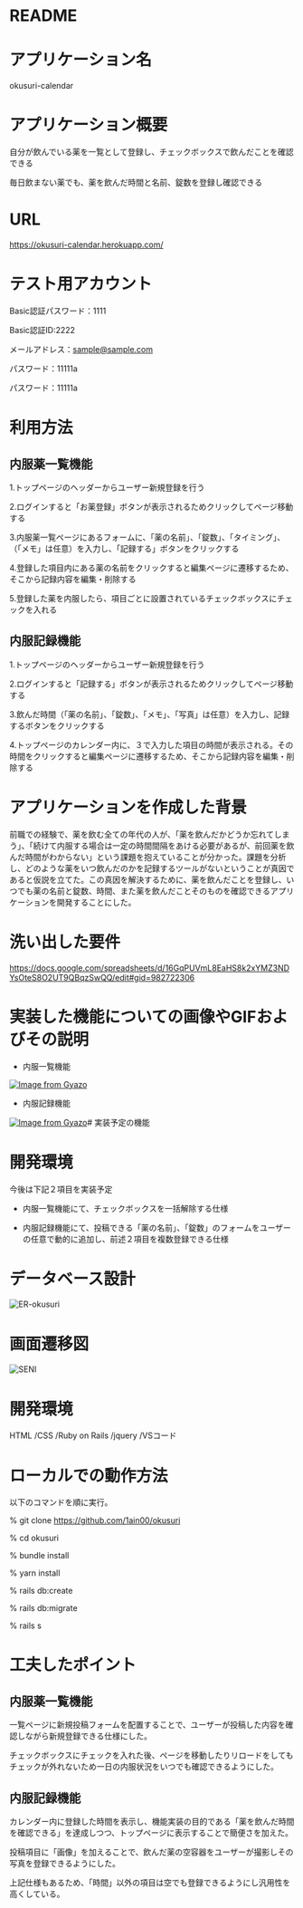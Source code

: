 # README

# アプリケーション名
okusuri-calendar
# アプリケーション概要
自分が飲んでいる薬を一覧として登録し、チェックボックスで飲んだことを確認できる

毎日飲まない薬でも、薬を飲んだ時間と名前、錠数を登録し確認できる
# URL
https://okusuri-calendar.herokuapp.com/
# テスト用アカウント
Basic認証パスワード：1111

Basic認証ID:2222

メールアドレス：sample@sample.com

パスワード：11111a

パスワード：11111a

# 利用方法
## 内服薬一覧機能
1.トップページのヘッダーからユーザー新規登録を行う

2.ログインすると「お薬登録」ボタンが表示されるためクリックしてページ移動する

3.内服薬一覧ページにあるフォームに、「薬の名前」、「錠数」、「タイミング」、（「メモ」は任意）を入力し、「記録する」ボタンをクリックする

4.登録した項目内にある薬の名前をクリックすると編集ページに遷移するため、そこから記録内容を編集・削除する

5.登録した薬を内服したら、項目ごとに設置されているチェックボックスにチェックを入れる

## 内服記録機能
1.トップページのヘッダーからユーザー新規登録を行う

2.ログインすると「記録する」ボタンが表示されるためクリックしてページ移動する

3.飲んだ時間（「薬の名前」、「錠数」、「メモ」、「写真」は任意）を入力し、記録するボタンをクリックする

4.トップページのカレンダー内に、３で入力した項目の時間が表示される。その時間をクリックすると編集ページに遷移するため、そこから記録内容を編集・削除する
# アプリケーションを作成した背景
前職での経験で、薬を飲む全ての年代の人が、「薬を飲んだかどうか忘れてしまう」、「続けて内服する場合は一定の時間間隔をあける必要があるが、前回薬を飲んだ時間がわからない」という課題を抱えていることが分かった。課題を分析し、どのような薬をいつ飲んだのかを記録するツールがないということが真因であると仮説を立てた。この真因を解決するために、薬を飲んだことを登録し、いつでも薬の名前と錠数、時間、また薬を飲んだことそのものを確認できるアプリケーションを開発することにした。
# 洗い出した要件
https://docs.google.com/spreadsheets/d/16GqPUVmL8EaHS8k2xYMZ3NDYsOteS8O2UT9QBqzSwQQ/edit#gid=982722306
# 実装した機能についての画像やGIFおよびその説明
* 内服一覧機能

[![Image from Gyazo](https://i.gyazo.com/4308210c45e82ae70b0900ed03ad360f.gif)](https://gyazo.com/4308210c45e82ae70b0900ed03ad360f)

* 内服記録機能

[![Image from Gyazo](https://i.gyazo.com/e9a09ee86084fb2098db9bcb240f0056.gif)](https://gyazo.com/e9a09ee86084fb2098db9bcb240f0056)# 実装予定の機能

# 開発環境

今後は下記２項目を実装予定

* 内服一覧機能にて、チェックボックスを一括解除する仕様

* 内服記録機能にて、投稿できる「薬の名前」、「錠数」のフォームをユーザーの任意で動的に追加し、前述２項目を複数登録できる仕様

# データベース設計

![ER-okusuri](https://user-images.githubusercontent.com/111730430/195013546-fa7d337f-d051-4437-8399-28a04344007f.png)

# 画面遷移図

![SENI](https://user-images.githubusercontent.com/111730430/195013678-ba2c7a89-40b0-4178-8014-17348052dbab.png)

# 開発環境
HTML
/CSS
/Ruby on Rails
/jquery
/VSコード

# ローカルでの動作方法
以下のコマンドを順に実行。

% git clone https://github.com/1ain00/okusuri

% cd okusuri

% bundle install

% yarn install

% rails db:create

% rails db:migrate

% rails s

# 工夫したポイント
## 内服薬一覧機能

一覧ページに新規投稿フォームを配置することで、ユーザーが投稿した内容を確認しながら新規登録できる仕様にした。

チェックボックスにチェックを入れた後、ページを移動したりリロードをしてもチェックが外れないため一日の内服状況をいつでも確認できるようにした。

## 内服記録機能

カレンダー内に登録した時間を表示し、機能実装の目的である「薬を飲んだ時間を確認できる」を達成しつつ、トップページに表示することで簡便さを加えた。

投稿項目に「画像」を加えることで、飲んだ薬の空容器をユーザーが撮影しその写真を登録できるようにした。

上記仕様もあるため、「時間」以外の項目は空でも登録できるようにし汎用性を高くしている。

